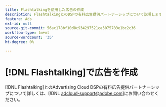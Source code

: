 ```yaml
---
title: Flashtalkingを使用した広告の作成
description: FlashtalkingとのDSPの有料広告提供パートナーシップについて説明します。
feature: Ads
exl-id: null
source-git-commit: 56ac178bf10d8c934297521ca3075783e1bc2c36
workflow-type: tm+mt
source-wordcount: '35'
ht-degree: 0%

---
```


# [!DNL Flashtalking]で広告を作成

[!DNL Flashtalking]とのAdvertising Cloud DSPの有料広告提供パートナーシップについて詳しくは、[!DNL adcloud-support@adobe.com]にお問い合わせください。
